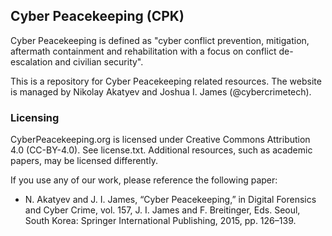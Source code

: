 ## Cyber Peacekeeping (CPK)
Cyber Peacekeeping is defined as "cyber conflict prevention, mitigation, aftermath
containment and rehabilitation with a focus on conflict de-escalation and civilian
security".

This is a repository for Cyber Peacekeeping related resources. The website is managed by Nikolay Akatyev and Joshua I. James (@cybercrimetech).

### Licensing
CyberPeacekeeping.org is licensed under Creative Commons Attribution 4.0 (CC-BY-4.0). See license.txt. Additional resources, such as academic papers, may be licensed differently.

If you use any of our work, please reference the following paper:

* N. Akatyev and J. I. James, “Cyber Peacekeeping,” in Digital Forensics and Cyber Crime, vol. 157, J. I. James and F. Breitinger, Eds. Seoul, South Korea: Springer International Publishing, 2015, pp. 126–139.
